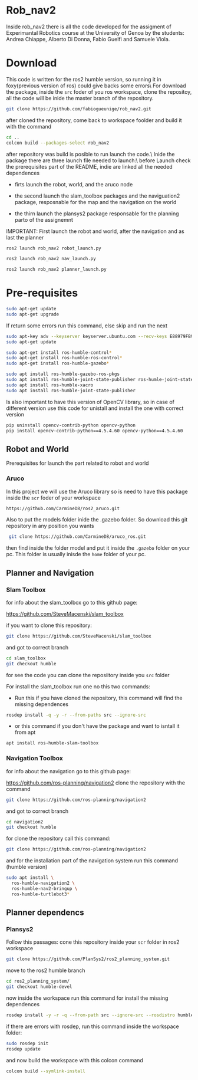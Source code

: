 # Rob_nav2
Inside rob_nav2 there is all the code developed for the assigment of Experimantal Robotics course at the University of Genoa by the students: Andrea Chiappe, Alberto Di Donna, Fabio Guelfi and Samuele Viola.

# Download 

This code is written for the ros2 humble version, so running it in foxy(previous version of ros) could give backs some errors\\
For download the package, inside the `src` foder of you ros workspace, clone the repositoy, all the code will be inide the master branch of the repository.

 ```bash
 git clone https://github.com/fabiogueunige/rob_nav2.git
  ```

after cloned the repository, come back to workspace foolder and build it with the command

```bash
cd .. 
colcon build --packages-select rob_nav2
```

after repository was build is posible to run launch the code.\\
Inide the package there are three launch file needed to launch:\\
before Launch check the prerequisites part of the README, indie are linked all the needed dependences
- firts launch the robot, world, and the aruco node
  
- the second launch the slam_toolbox packages and the naviguation2 package, resposnable for the map and the navigation on the world
- the thirn launch the plansys2 package responsable for the planning parto of the assignemnt
  
IMPORTANT: First launch the robot and world, after the navigation and as last the planner 

```bash 
ros2 launch rob_nav2 robot_launch.py
``` 
```bash 
ros2 launch rob_nav2 nav_launch.py
``` 
```bash 
ros2 launch rob_nav2 planner_launch.py
``` 

# Pre-requisites

``` bash
sudo apt-get update
sudo apt-get upgrade
```

If return some errors run this command, else skip and run the next

```bash
sudo apt-key adv --keyserver keyserver.ubuntu.com --recv-keys E88979FB9B30ACF2
sudo apt-get update
```

```bash
sudo apt-get install ros-humble-control*
sudo apt-get install ros-humble-ros-control*
sudo apt-get install ros-humble-gazebo*
```

``` bash
sudo apt install ros-humble-gazebo-ros-pkgs
sudo apt install ros-humble-joint-state-publisher ros-humle-joint-state-publisher-gui
sudo apt install ros-humble-xacro
sudo apt install ros-humble-joint-state-publisher
```

Is also important to have this version of OpenCV library, so in case of different version use this code for unistall and install the one with correct version

``` bash
pip uninstall opencv-contrib-python opencv-python
pip install opencv-contrib-python==4.5.4.60 opencv-python==4.5.4.60
```
## Robot and World
Prerequisites for launch the part related to robot and world

### Aruco 
In this project we will use the Aruco library so is need to have this package inside the `scr` foder of your workspace 

``` bash
https://github.com/CarmineD8/ros2_aruco.git
``` 

Also to put the models folder inide the .gazebo folder.
So download this git repository in any position you wants
``` bash
 git clone https://github.com/CarmineD8/aruco_ros.git
```
then find inside the folder model and put it inside the `.gazebo` folder on your pc. This folder is usually inisde the `home` folder of your pc.


## Planner and Navigation

### Slam Toolbox

for info about the slam_toolbox go to this github page:

https://github.com/SteveMacenski/slam_toolbox

if you want to clone this repository:
```bash
git clone https://github.com/SteveMacenski/slam_toolbox
```
and got to correct branch 
```bash
cd slam_toolbox
git checkout humble
```

for see the code you can clone the reposiitory inside you `src` folder

For install the slam_toolbox run one no this two commands:
- Run this if you have cloned the repository, this command will find the missing dependences
```bash
rosdep install -q -y -r --from-paths src --ignore-src
```
- or this command if you don't have the package and want to isntall it from apt
```bash
apt install ros-humble-slam-toolbox
```

### Navigation Toolbox

for info about the navigation go to this github page:

https://github.com/ros-planning/navigation2
clone the repository with the command
```bash
git clone https://github.com/ros-planning/navigation2
```
and got to correct branch 
```bash
cd navigation2
git checkout humble
```
for clone the repository call this command:

``` bash
git clone https://github.com/ros-planning/navigation2
``` 

and for the installation part of the navigation system run this command (humble version)
``` bash
sudo apt install \
  ros-humble-navigation2 \
  ros-humble-nav2-bringup \
  ros-humble-turtlebot3*
```

## Planner dependencs

### Plansys2 

Follow this passages:
cone this repository inside your  `scr` folder in ros2 workspace

 ```bash
 git clone https://github.com/PlanSys2/ros2_planning_system.git
 ```
 
 move to the ros2 humble branch 
 
 ```bash
 cd ros2_planning_system/ 
 git checkout humble-devel 
 ```
 
 now inside the workspace run this command for install the missing dependences
 ```bash
 rosdep install -y -r -q --from-path src --ignore-src --rosdistro humble
 ```
 
 if there are errors with rosdep, run this command inside the workspace folder:
 ```bash
 sudo rosdep init
 rosdep update	
 ```
 and now build the workspace with this colcon command
 ```bash
 colcon build --symlink-install
 ```








